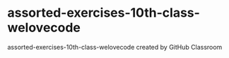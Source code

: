 # assorted-exercises-10th-class-welovecode
assorted-exercises-10th-class-welovecode created by GitHub Classroom
